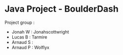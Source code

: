 # Java Project - BoulderDash

Project group :
* Jonah W : Jonahscottwright
* Lucas B : Tarmire 
* Arnaud S :
* Arnaud P : Wolflyx

